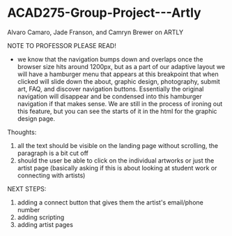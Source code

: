 # ACAD275-Group-Project---Artly
Alvaro Camaro, Jade Franson, and Camryn Brewer on ARTLY

NOTE TO PROFESSOR PLEASE READ! 
- we know that the navigation bumps down and overlaps once the browser size hits around 1200px, but as a part of our adaptive layout we will have a hamburger menu that appears at this breakpoint that when clicked will slide down the about, graphic design, photography, submit art, FAQ, and discover navigation buttons. Essentially the original navigation will disappear and be condensed into this hamburger navigation if that makes sense. We are still in the process of ironing out this feature, but you can see the starts of it in the html for the graphic design page. 

Thoughts: 
1. all the text should be visible on the landing page without scrolling, the paragraph is a bit cut off
2. should the user be able to click on the individual artworks or just the artist page (basically asking if this is about looking at student work or connecting with artists)

NEXT STEPS:
1. adding a connect button that gives them the artist's email/phone number
2. adding scripting
3. adding artist pages
